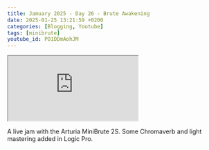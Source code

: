```yaml
---
title: Jamuary 2025 - Day 26 - Brute Awakening
date: 2025-01-25 13:21:59 +0200
categories: [Blogging, Youtube]
tags: [minibrute]
youtube_id: PO1DDmAohJM
---
```


<div class="embed-responsive embed-responsive-16by9" >
    <iframe class="embed-responsive-item"  src="https://www.youtube.com/embed/{{ page.youtube_id }}"></iframe>
</div>

A live jam with the Arturia MiniBrute 2S.
Some Chromaverb and light mastering added in Logic Pro.